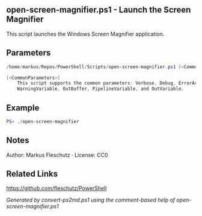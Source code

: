 ## open-screen-magnifier.ps1 - Launch the Screen Magnifier

This script launches the Windows Screen Magnifier application.

## Parameters
```powershell
/home/markus/Repos/PowerShell/Scripts/open-screen-magnifier.ps1 [<CommonParameters>]

[<CommonParameters>]
    This script supports the common parameters: Verbose, Debug, ErrorAction, ErrorVariable, WarningAction, 
    WarningVariable, OutBuffer, PipelineVariable, and OutVariable.
```

## Example
```powershell
PS> ./open-screen-magnifier

```

## Notes
Author: Markus Fleschutz · License: CC0

## Related Links
https://github.com/fleschutz/PowerShell

*Generated by convert-ps2md.ps1 using the comment-based help of open-screen-magnifier.ps1*
